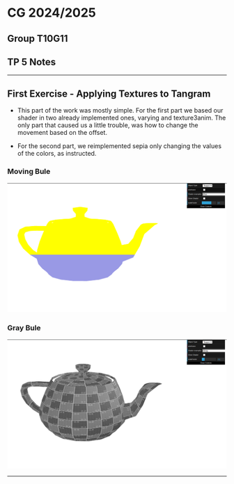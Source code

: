 # CG 2024/2025

## Group T10G11

## TP 5 Notes

---
## First Exercise - Applying Textures to Tangram

- This part of the work was mostly simple. For the first part we based our shader in two already implemented ones, varying and texture3anim. The only part that caused us a little trouble, was how to change the movement based on the offset.

- For the second part, we reimplemented sepia only changing the values of the colors, as instructed.

### Moving Bule 
![cg-t10g11-tp5-2.png](screenshots/cg-t10g11-tp5-2.png)

### Gray Bule
![cg-t10g11-tp5-1.png](screenshots/cg-t10g11-tp5-1.png)


---
